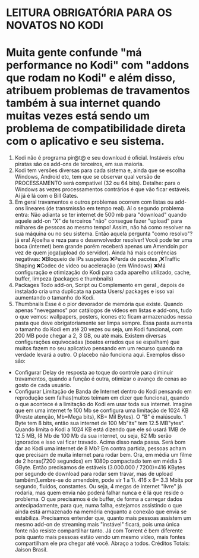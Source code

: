 # LEITURA OBRIGATÓRIA PARA OS NOVATOS NO KODI

# Muita gente confunde "má performance no Kodi" com "addons que rodam no Kodi" e além disso, atribuem problemas de travamentos também à sua internet quando muitas vezes está sendo um problema de compatibilidade direta com o aplicativo e seu sistema. 

1. Kodi não é programa pir@t@ e seu download é oficial.  Instáveis e/ou piratas são os add-ons de terceiros, em sua maioria.
2. Kodi tem versões diversas para cada sistema e, ainda que se escolha Windows, Android etc, tem que se observar qual versão de PROCESSAMENTO será compatível (32 ou 64 bits).
Detalhe: para o Windows as vezes processamentos contrários é que vão ficar estáveis.  Aí já é lá com o Bill Gates.
3. Em geral travamentos e outros problemas  ocorrem com listas ou add-ons lineares (de transmissão em tempo real).
Aí o segundo problema entra: Não adianta se ter internet de 500 mb para "download" quando aquele add-on "X" de terceiros "não" consegue fazer "upload" para milhares de pessoas ao mesmo tempo! 
Assim, não há como resolver na sua máquina ou no seu sistema.
Então aquela pergunta "como resolvo"? já era! Ajoelha e reza para o desenvolvedor resolver!
Você pode ter uma boca (internet) bem grande porém receberá apenas um Amendoin por vez de quem joga(upload do servidor). 
Ainda há mais ocorrências negativas:
❌Bloqueio de IPs suspeitos
❌Perda de pacotes
,❌Traffic Shaping
❌Codec de vídeo ou aceleração (em Windows)
❌Má configuração e otimização do Kodi para cada aparelho utilizado, cache, buffer, limpeza (packages e thumbnails)
1. Packages 
Todo add-on, Script ou Complemento em geral , depois de instalado cria uma duplicata na pasta Users/ packages e isso vai aumentando o tamanho do Kodi.
2. Thumbnails
Esse é o pior devorador de memória que existe.
Quando apenas  "nevegamos" por catálogos de vídeos em listas e add-ons,  tudo o que vemos: wallpapers, posters, ícones etc ficam armazenados nessa pasta que deve obrigatoriamente ser limpa sempre.
Essa pasta aumenta o tamanho do Kodi em até 20 vezes ou seja,  um Kodi funcional, com 200 MB pode chegar a 2,  3 GB, ou até mais.
Existem diversas configurações equivocadas (boatos errados que se espalham) que muitos fazem no seu aplicativo pensando em um recurso quando na verdade levará a outro.
O placebo não funciona aqui.
Exemplos disso são:
- Configurar Delay de resposta ao toque do controle para diminuir travamentos, quando a função é outra, otimizar o avanço de cenas ao gosto de cada usuário.
- Configurar Limitação de Banda de Internet dentro do Kodi pensando em reprodução sem falhas(muitos teimam em dizer que funciona), quando o que acontece é a limitação do Kodi em usar toda sua internet.
Imagine que em uma internet fe 100 Mb se  configura uma limitação de 1024 KB
(Preste atenção, Mb=Mega bits), KB= Mil Bytes). O "B" é maiúsculo.
1 Byte tem 8 bits, então sua internet de 100 Mb"its" tem 12.5 MB"ytes". 
Quando limita o Kodi a 1024 KB está dizendo que ele só usará 1MB de 12.5 MB, (8 Mb de 100 Mb da sua internet, ou seja, 82 Mb serão ignorados e isso vai ficar travado. Acima disso nada passa.
Será bom dar ao Kodi uma internet de 8 Mb?
Em contra partida, pessoas acham que precisam de muita internet para rodar bem.
Ora, em média um filme de 2 horas(7200 segundos) em 1080p compactado tem em média 3 GByte. Então precisamos de estáveis (3.000.000 / 7200)=416 KBytes por segundo de download para rodar sem travar, mas de upload também(Lembre-se do amendoim, pode vir 1 a 1).
416 x 8= 3.3 Mbits por segundo, fluidos, constantes.
Ou seja, 4 megas de internet "livre" já rodaria, mas quem envia não poderá falhar nunca e é lá que reside o problema.
O que precisamos é de buffer, de forma a carregar dados antecipadamente, para que, numa falha, estejamos assistindo o que ainda está armazenado na memória enquanto a conexão que envia se estabiliza.
Precisamos entender que, quanto mais pessoas assistem um mesmo add-on de streaming mais "instável" ficará, pois uma única fonte não resiste compartilhar tanto.
Já com Torrent é bem diferente pois quanto mais pessoas estão vendo um mesmo vídeo, mais fontes compartilham ele pra chegar até você.
Abraço a todos.
Créditos Totais: Jaison Brasil.
